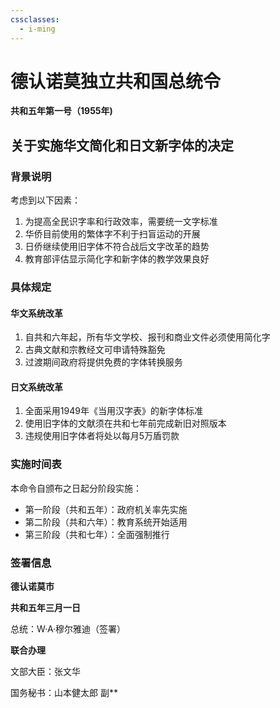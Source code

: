 ```yaml
---
cssclasses:
  - i-ming
---
```

# 德认诺莫独立共和国总统令

**共和五年第一号（1955年)**

## 关于实施华文简化和日文新字体的决定

### 背景说明

考虑到以下因素：
1. 为提高全民识字率和行政效率，需要统一文字标准
2. 华侨目前使用的繁体字不利于扫盲运动的开展
3. 日侨继续使用旧字体不符合战后文字改革的趋势
4. 教育部评估显示简化字和新字体的教学效果良好

### 具体规定

#### 华文系统改革
1. 自共和六年起，所有华文学校、报刊和商业文件必须使用简化字
2. 古典文献和宗教经文可申请特殊豁免
3. 过渡期间政府将提供免费的字体转换服务

#### 日文系统改革
1. 全面采用1949年《当用汉字表》的新字体标准
2. 使用旧字体的文献须在共和七年前完成新旧对照版本
3. 违规使用旧字体者将处以每月5万盾罚款

### 实施时间表

本命令自颁布之日起分阶段实施：
- 第一阶段（共和五年）：政府机关率先实施
- 第二阶段（共和六年）：教育系统开始适用
- 第三阶段（共和七年）：全面强制推行

### 签署信息

**德认诺莫市**

**共和五年三月一日**

总统：W·A·穆尔雅迪（签署）

**联合办理**

文部大臣：张文华

国务秘书：山本健太郎 副**